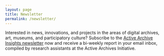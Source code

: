 ```yaml
---
layout: page
title: Newsletter
permalink: /newsletter/
---
```

Interested in news, innovations, and projects in the areas of digital archives, art, museums, and participatory culture? Subscribe to the [Active Archive Insights newsletter](https://us1.campaign-archive.com/home/?u=441802f75b344eb94cf268ec5&id=559c37a917) now and receive a bi-weekly report in your email inbox, compiled by research assistants at the Active Archives Initiative.
